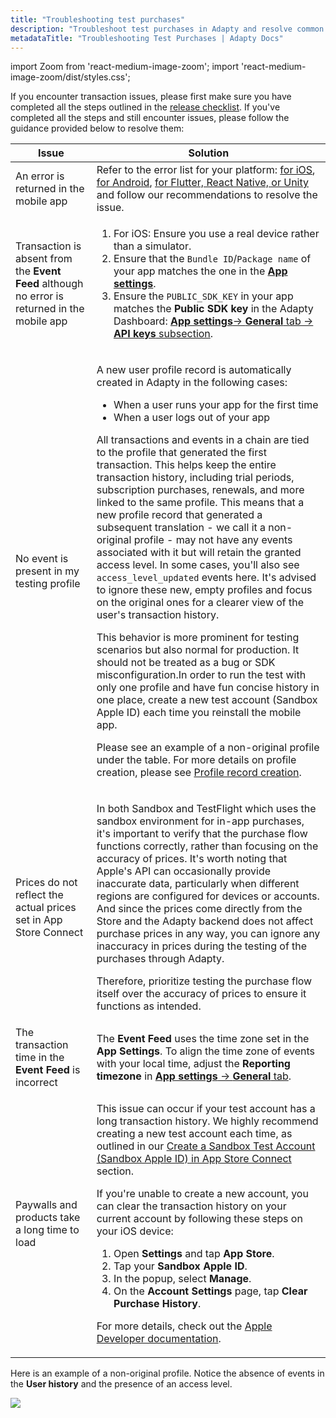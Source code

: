 ```yaml
---
title: "Troubleshooting test purchases"
description: "Troubleshoot test purchases in Adapty and resolve common in-app transaction issues."
metadataTitle: "Troubleshooting Test Purchases | Adapty Docs"
---
```


import Zoom from 'react-medium-image-zoom';
import 'react-medium-image-zoom/dist/styles.css';

If you encounter transaction issues, please first make sure you have completed all the steps outlined in the [release checklist](release-checklist). If you've completed all the steps and still encounter issues, please follow the guidance provided below to resolve them:

| Issue | Solution |
|-----|--------|
| An error is returned in the mobile app | Refer to the error list for your platform: [for iOS](ios-sdk-error-handling), [for Android](android-sdk-error-handling), [for Flutter, React Native, or Unity](error-handling-on-flutter-react-native-unity) and follow our recommendations to resolve the issue. |
| Transaction is absent from the **Event Feed** although no error is returned in the mobile app | <ol><li> For iOS: Ensure you use a real device rather than a simulator.</li><li> Ensure that the `Bundle ID`/`Package name` of your app matches the one in the [**App settings**](https://app.adapty.io/settings/general).</li><li> Ensure the `PUBLIC_SDK_KEY` in your app matches the **Public SDK key** in the Adapty Dashboard: [**App settings**-> **General** tab -> **API keys** subsection](https://app.adapty.io/settings/general).</li></ol> |
| No event is present in my testing profile | <p>A new user profile record is automatically created in Adapty in the following cases:</p><ul><li> When a user runs your app for the first time</li><li> When a user logs out of your app</li></ul><p>All transactions and events in a chain are tied to the profile that generated the first transaction. This helps keep the entire transaction history, including trial periods, subscription purchases, renewals, and more linked to the same profile. This means that a new profile record that generated a subsequent translation - we call it a non-original profile - may not have any events associated with it but will retain the granted access level. In some cases, you'll also see `access_level_updated` events here. It's advised to ignore these new, empty profiles and focus on the original ones for a clearer view of the user's transaction history.</p><p>This behavior is more prominent for testing scenarios but also normal for production. It should not be treated as a bug or SDK misconfiguration.In order to run the test with only one profile and have fun concise history in one place, create a new test account (Sandbox Apple ID) each time you reinstall the mobile app.</p><p>Please see an example of a non-original profile under the table. For more details on profile creation, please see [Profile record creation](profiles-crm#profile-record-creation).</p> |
| Prices do not reflect the actual prices set in App Store Connect | <p>In both Sandbox and TestFlight which uses the sandbox environment for in-app purchases, it's important to verify that the purchase flow functions correctly, rather than focusing on the accuracy of prices. It's worth noting that Apple's API can occasionally provide inaccurate data, particularly when different regions are configured for devices or accounts. And since the prices come directly from the Store and the Adapty backend does not affect purchase prices in any way, you can ignore any inaccuracy in prices during the testing of the purchases through Adapty.</p><p></p><p>Therefore, prioritize testing the purchase flow itself over the accuracy of prices to ensure it functions as intended.</p> |
| The transaction time in the **Event Feed** is incorrect | The **Event Feed** uses the time zone set in the **App Settings**. To align the time zone of events with your local time, adjust the **Reporting timezone** in [**App settings** -> **General** tab](https://app.adapty.io/settings/general). |
| Paywalls and products take a long time to load | <p>This issue can occur if your test account has a long transaction history. We highly recommend creating a new test account each time, as outlined in our [Create a Sandbox Test Account (Sandbox Apple ID) in App Store Connect](test-purchases-in-sandbox#step-1-create-a-sandbox-test-account--sandbox-apple-id-in-the-app-store-connect) section.</p> <p>If you're unable to create a new account, you can clear the transaction history on your current account by following these steps on your iOS device:</p> <ol><li> Open **Settings** and tap **App Store**.</li><li> Tap your **Sandbox Apple ID**.</li><li> In the popup, select **Manage**.</li><li> On the **Account Settings** page, tap **Clear Purchase History**.</li></ol> <p>For more details, check out the [Apple Developer documentation](https://developer.apple.com/documentation/storekit/in-app_purchase/testing_in-app_purchases_with_sandbox/#3894622).</p> |


Here is an example of a non-original profile. Notice the absence of events in the **User history** and the presence of an access level.


<Zoom>
  <img src={require('./img/98d0dad-non-original_profile.webp').default}
  style={{
    border: '1px solid #727272', /* border width and color */
    width: '700px', /* image width */
    display: 'block', /* for alignment */
    margin: '0 auto' /* center alignment */
  }}
/>
</Zoom>

